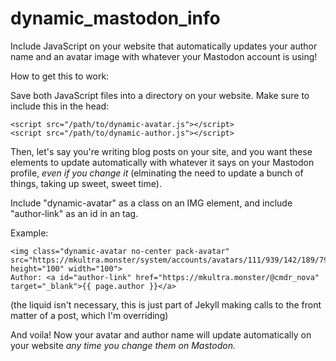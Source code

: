 # dynamic_mastodon_info
Include JavaScript on your website that automatically updates your author name and an avatar image with whatever your Mastodon account is using!

How to get this to work:

Save both JavaScript files into a directory on your website. Make sure to include this in the head:
```
<script src="/path/to/dynamic-avatar.js"></script>
<script src="/path/to/dynamic-author.js"></script>
```
Then, let's say you're writing blog posts on your site, and you want these elements to update automatically with whatever it says on your Mastodon profile, *even if you change it* (elminating the need to update a bunch of things, taking up sweet, sweet time).

Include "dynamic-avatar" as a class on an IMG element, and include "author-link" as an id in an <a> tag.

Example:
```
<img class="dynamic-avatar no-center pack-avatar" src="https://mkultra.monster/system/accounts/avatars/111/939/142/189/797/780/original/f0c02ed45a83472f.png" height="100" width="100">
Author: <a id="author-link" href="https://mkultra.monster/@cmdr_nova" target="_blank">{{ page.author }}</a>
```
(the liquid isn't necessary, this is just part of Jekyll making calls to the front matter of a post, which I'm overriding)

And voila! Now your avatar and author name will update automatically on your website *any time you change them on Mastodon.*
